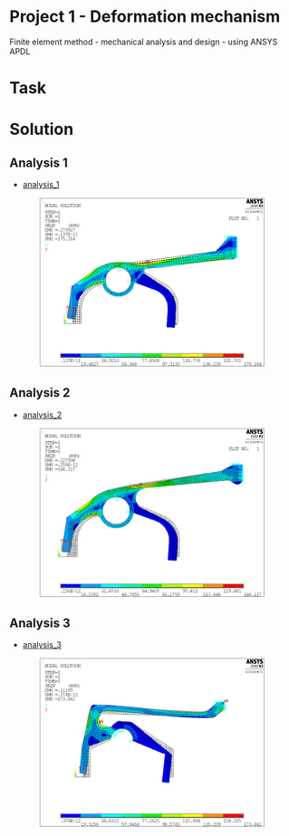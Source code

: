 # Project 1 - Deformation mechanism

Finite element method - mechanical analysis and design - using ANSYS APDL

# Task

# Solution


## Analysis 1
* [analysis_1](https://github.com/Zahorack/fem-ansys/tree/master/project_1/analysis_1)
<p align="center">
<img src="https://github.com/Zahorack/fem-ansys/blob/master/project_1/analysis_1/anlalysis_1_stress.png" width="400" 
<img src="https://github.com/Zahorack/fem-ansys/blob/master/project_1/analysis_1/anlalysis_1_y_displacement.png" width="400" 
</p>


## Analysis 2
* [analysis_2](https://github.com/Zahorack/fem-ansys/tree/master/project_1/analysis_2)
<p align="center">
<img src="https://github.com/Zahorack/fem-ansys/blob/master/project_1/analysis_2/anlalysis_2_stress.png" width="400" 
<img src="https://github.com/Zahorack/fem-ansys/blob/master/project_1/analysis_2/anlalysis_2_y_displacement.png" width="400" 
</p>


## Analysis 3
* [analysis_3](https://github.com/Zahorack/fem-ansys/tree/master/project_1/analysis_3)
<p align="center">
<img src="https://github.com/Zahorack/fem-ansys/blob/master/project_1/analysis_3/anlalysis_3_stress.png" width="400" 
<img src="https://github.com/Zahorack/fem-ansys/blob/master/project_1/analysis_3/anlalysis_3_y_displacement.png" width="400" 
</p>



